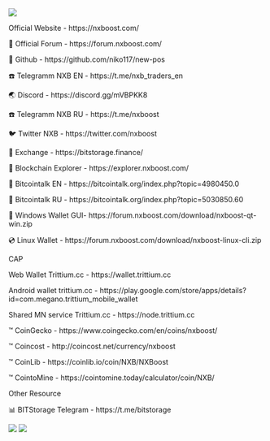 
<img src="https://forum.nxboost.com/download/nxb_header.png">

<p>Official Website  -  https://nxboost.com/</p>
<p>💬 Official Forum - https://forum.nxboost.com/</p>
<p>💬 Github  - https://github.com/niko117/new-pos</p>
<p>☎️ Telegramm NXB EN - https://t.me/nxb_traders_en</p>
<p>🌏 Discord - https://discord.gg/mVBPKK8</p>
<p>☎️ Telegramm NXB RU - https://t.me/nxboost</p>
<p>🐦 Twitter NXB - https://twitter.com/nxboost</p>
<p>💱 Exchange - https://bitstorage.finance/</p>
<p>📑 Blockchain Explorer - https://explorer.nxboost.com/</p>
<p>💬 Bitcointalk EN - https://bitcointalk.org/index.php?topic=4980450.0</p>
<p>💬 Bitcointalk RU - https://bitcointalk.org/index.php?topic=5030850.60</p>
<p>📀 Windows Wallet  GUI- https://forum.nxboost.com/download/nxboost-qt-win.zip</p>
<p>💿 Linux Wallet - https://forum.nxboost.com/download/nxboost-linux-cli.zip</p>
<p>CAP</p>
<p>Web Wallet Trittium.cc -  https://wallet.trittium.cc</p>
<p>Android wallet trittium.cc - https://play.google.com/store/apps/details?id=com.megano.trittium_mobile_wallet</p>
<p>Shared MN service Trittium.cc - https://node.trittium.cc</p>
<p>™ CoinGecko - https://www.coingecko.com/en/coins/nxboost/</p>
<p>™ Coincost  - http://coincost.net/currency/nxboost</p>
<p>™ CoinLib   - https://coinlib.io/coin/NXB/NXBoost</p>
<p>™ CointoMine - https://cointomine.today/calculator/coin/NXB/</p>
<p>Other Resource</p>
<p>📊 BITStorage Telegram - https://t.me/bitstorage</p>

<a href="https://explorer.nxboost.com"><img src="https://forum.nxboost.com/download/technical.png"></a>
<img src="https://forum.nxboost.com/download/reward.png">
